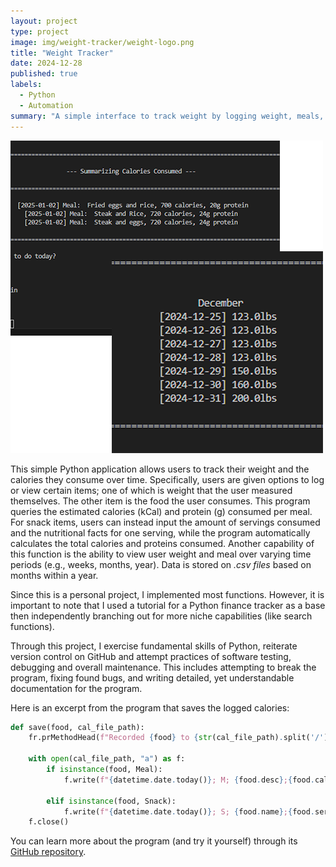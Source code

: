 ```yaml
---
layout: project
type: project
image: img/weight-tracker/weight-logo.png
title: "Weight Tracker"
date: 2024-12-28
published: true
labels:
  - Python
  - Automation
summary: "A simple interface to track weight by logging weight, meals, and snacks."
---
```


<img class="img-fluid" class="rounded float-start pe-4" src="../img/weight-tracker/weight-tracker1.png">

This simple Python application allows users to track their weight and the calories they consume over time. Specifically, users are given options to log or view certain items; one of which is weight that the user measured themselves. The other item is the food the user consumes. This program queries the estimated calories (kCal) and protein (g) consumed per meal. For snack items, users can instead input the amount of servings consumed and the nutritional facts for one serving, while the program automatically calculates the total calories and proteins consumed. Another capability of this function is the ability to view user weight and meal over varying time periods (e.g., weeks, months, year). Data is stored on _.csv files_ based on months within a year.

Since this is a personal project, I implemented most functions. However, it is important to note that I used a tutorial for a Python finance tracker as a base then independently branching out for more niche capabilities (like search functions).

Through this project, I exercise fundamental skills of Python, reiterate version control on GitHub and attempt practices of software testing, debugging and overall maintenance. This includes attempting to break the program, fixing found bugs, and writing detailed, yet understandable documentation for the program.

Here is an excerpt from the program that saves the logged calories:

```python
def save(food, cal_file_path):
    fr.prMethodHead(f"Recorded {food} to {str(cal_file_path).split('/')[3]}!")

    with open(cal_file_path, "a") as f:
        if isinstance(food, Meal):
            f.write(f"{datetime.date.today()}; M; {food.desc};{food.cal};{food.protein}\n")

        elif isinstance(food, Snack):
            f.write(f"{datetime.date.today()}; S; {food.name};{food.servings};{food.cal};{food.protein}\n")
    f.close()
```

You can learn more about the program (and try it yourself) through its [GitHub repository](https://github.com/aar0m/weight-tracker).